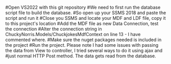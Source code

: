 #Open VS2022 with this git repository
#We need to first run the database script file to build the database.
#So open up your SSMS 2018 and paste the script and run it
#Close you SSMS and locate your MDF and LDF file, copy it to this project's location
#Add the MDF file as new Data Connection, test the connection
#Alter the connection string in ChuckyNorris.Models/ChuckjokesMdfContext on line 13 - I have commented where.
#Make sure the nuget packages needed is included in the project
#Run the project. Please note I had some issues with passing the data from View to controller, I tried several ways to do it using ajax and
#just normal HTTP Post method. The data gets read from the database.
